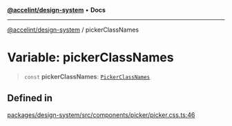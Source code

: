 [**@accelint/design-system**](../README.md) • **Docs**

***

[@accelint/design-system](../README.md) / pickerClassNames

# Variable: pickerClassNames

> `const` **pickerClassNames**: [`PickerClassNames`](../type-aliases/PickerClassNames.md)

## Defined in

[packages/design-system/src/components/picker/picker.css.ts:46](https://github.com/gohypergiant/standard-toolkit/blob/258694cea8ed8bbd956b3cf5da47c2c9debcf127/packages/design-system/src/components/picker/picker.css.ts#L46)
